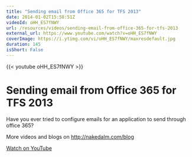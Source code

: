 ```yaml
---
title: "Sending email from Office 365 for TFS 2013"
date: 2014-01-02T15:58:51Z
videoId: oHH_ES7fNWY
url: /resources/videos/sending-email-from-office-365-for-tfs-2013
external_url: https://www.youtube.com/watch?v=oHH_ES7fNWY
coverImage: https://i.ytimg.com/vi/oHH_ES7fNWY/maxresdefault.jpg
duration: 145
isShort: False
---
```


{{< youtube oHH_ES7fNWY >}}

# Sending email from Office 365 for TFS 2013

Have you ever tried to configure emails for an application to send through office 365?

More videos and blogs on http://nakedalm.com/blog

[Watch on YouTube](https://www.youtube.com/watch?v=oHH_ES7fNWY)
